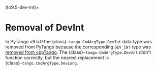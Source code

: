 (to9.5-dev-int)=

# Removal of DevInt

In PyTango v9.5.0 the {class}`~tango.CmdArgType.DevInt` data type was removed from PyTango because the corresponding
`DEV_INT` type was [removed from cppTango](https://gitlab.com/tango-controls/cppTango/-/issues/1108).
The {class}`~tango.CmdArgType.DevInt` didn't function correctly, but the nearest
replacement is {class}`~tango.CmdArgType.DevLong`.
